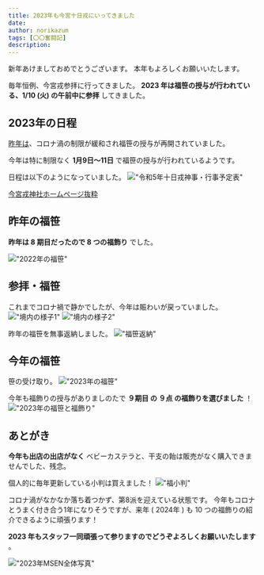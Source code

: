 ```yaml
---
title: 2023年も今宮十日戎にいってきました
date: 
author: norikazum
tags: [〇〇奮闘記]
description: 
---
```


新年あけましておめでとうございます。
本年もよろしくお願いいたします。

毎年恒例、今宮戎参拝に行ってきました。
**2023 年は福笹の授与が行われている、1/10 (火) の午前中に参拝** してきました。

## 2023年の日程

[昨年は](https://mseeeen.msen.jp/2022-toka-ebisu/)、コロナ渦の制限が緩和され福笹の授与が再開されていました。

今年は特に制限なく **1月9日～11日** で福笹の授与が行われているようです。

日程は以下のようになっていました。
!["令和5年十日戎神事・行事予定表"](images/2023-toka-ebisu-schedule.png "令和5年十日戎神事・行事予定表")

[今宮戎神社ホームページ抜粋](https://www.imamiya-ebisu.jp/%E4%BB%A4%E5%92%8C5%E5%B9%B4%E5%8D%81%E6%97%A5%E6%88%8E%E7%A5%9E%E4%BA%8B%E3%83%BB%E8%A1%8C%E4%BA%8B%E4%BA%88%E5%AE%9A%E8%A1%A8)

## 昨年の福笹

**昨年は 8 期目だったので 8 つの福飾り** でした。

!["2022年の福笹"](images/PXL_20230109_100102150_R.jpg "2022年の福笹")

## 参拝・福笹

これまでコロナ禍で静かでしたが、今年は賑わいが戻っていました。
!["境内の様子1"](images/PXL_20230109_235706212_R.jpg "境内の様子1")
!["境内の様子2"](images/PXL_20230109_235706212_R.jpg "境内の様子2")

昨年の福笹を無事返納しました。
!["福笹返納"](images/PXL_20230110_000106761_R.jpg "福笹返納")

## 今年の福笹

笹の受け取り。
!["2023年の福笹"](images/PXL_20230110_000651930_R.jpg "2023年の福笹")

今年も福飾りの授与がありましのたで **９期目 の ９点 の福飾りを選びました** ！
!["2023年の福笹と福飾り"](images/PXL_20230110_013243974_R.jpg "2023年の福笹と福飾り")

## あとがき

**今年も出店の出店がなく** ベビーカステラと、干支の飴は販売がなく購入できませんでした、残念。

個人的に毎年更新している小判は買えました！
!["福小判"](images/PXL_20230110_022937006_R.jpg "福小判")

コロナ渦がなかなか落ち着つかず、第8派を迎えている状態です。
今年もコロナとうまく付き合う1年になりそうですが、来年 ( 2024年 ) も 10 つの福飾りの紹介できるように頑張ります！

**2023 年もスタッフ一同頑張って参りますのでどうぞよろしくお願いいたします** 。

!["2023年MSEN全体写真"](images/ "2023年MSEN全体写真")
